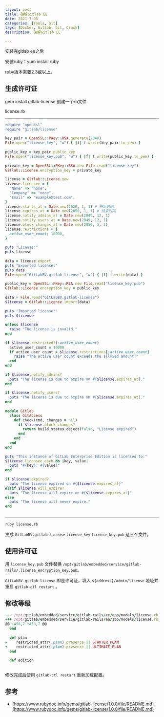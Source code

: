 ```yaml
---
layout: post
title: 破解Gitlab EE
date: 2021-7-03
categories: [Tools, Git]
tags: [Docker, Gitlab, Git, Crack]
description: 破解Gitlab EE

---
```


安装完gitlab ee之后

安装ruby：yum install ruby

ruby版本需要2.3或以上。

**生成许可证**
---------

gem install gitlab-license
创建一个rb文件

license.rb

* * *

```ruby
require "openssl"
require "gitlab/license"
 
key_pair = OpenSSL::PKey::RSA.generate(2048)
File.open("license_key", "w") { |f| f.write(key_pair.to_pem) }
 
public_key = key_pair.public_key
File.open("license_key.pub", "w") { |f| f.write(public_key.to_pem) }
 
private_key = OpenSSL::PKey::RSA.new File.read("license_key")
Gitlab::License.encryption_key = private_key
 
license = Gitlab::License.new
license.licensee = {
  "Name" => "none",
  "Company" => "none",
  "Email" => "example@test.com",
}
license.starts_at = Date.new(2020, 1, 1) # 开始时间
license.expires_at = Date.new(2050, 1, 1) # 结束时间
license.notify_admins_at = Date.new(2049, 12, 1)
license.notify_users_at = Date.new(2049, 12, 1)
license.block_changes_at = Date.new(2050, 1, 1)
license.restrictions = {
  active_user_count: 10000,
}
 
puts "License:"
puts license
 
data = license.export
puts "Exported license:"
puts data
File.open("GitLabBV.gitlab-license", "w") { |f| f.write(data) }
 
public_key = OpenSSL::PKey::RSA.new File.read("license_key.pub")
Gitlab::License.encryption_key = public_key
 
data = File.read("GitLabBV.gitlab-license")
$license = Gitlab::License.import(data)
 
puts "Imported license:"
puts $license
 
unless $license
  raise "The license is invalid."
end
 
if $license.restricted?(:active_user_count)
  active_user_count = 10000
  if active_user_count > $license.restrictions[:active_user_count]
    raise "The active user count exceeds the allowed amount!"
  end
end
 
if $license.notify_admins?
  puts "The license is due to expire on #{$license.expires_at}."
end
 
if $license.notify_users?
  puts "The license is due to expire on #{$license.expires_at}."
end
 
module Gitlab
  class GitAccess
    def check(cmd, changes = nil)
      if $license.block_changes?
        return build_status_object(false, "License expired")
      end
    end
  end
end
 
puts "This instance of GitLab Enterprise Edition is licensed to:"
$license.licensee.each do |key, value|
  puts "#{key}: #{value}"
end
 
if $license.expired?
  puts "The license expired on #{$license.expires_at}"
elsif $license.will_expire?
  puts "The license will expire on #{$license.expires_at}"
else
  puts "The license will never expire."
end
 
```

* * *

```bash
ruby license.rb
```

生成 `GitLabBV.gitlab-license` `license_key` `license_key.pub` 这三个文件。

**使用许可证**
---------

用 `license_key.pub` 文件替换 `/opt/gitlab/embedded/service/gitlab-rails/.license_encryption_key.pub`。

`GitLabBV.gitlab-license` 即是许可证，填入 `${address}/admin/license` 地址并重启 `gitlab-ctl restart` 。

**修改等级**
--------

```ruby
--- /opt/gitlab/embedded/service/gitlab-rails/ee/app/models/license.rb
+++ /opt/gitlab/embedded/service/gitlab-rails/ee/app/models/license.rb
@@ -458,7 +458,7 @@
  end
 
  def plan
-    restricted_attr(:plan).presence || STARTER_PLAN
+    restricted_attr(:plan).presence || ULTIMATE_PLAN
  end
 
  def edition
 
```

修改完成后使用 `gitlab-ctl restart` 重新加载配置。

**参考**
------

*   [https://www.rubydoc.info/gems/gitlab-license/1.0.0/file/README.md](https://www.rubydoc.info/gems/gitlab-license/1.0.0/file/README.md)
